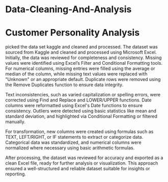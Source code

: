 # Data-Cleaning-And-Analysis
# Customer Personality Analysis
picked the data set kaggle and cleaned and processed.
The dataset was sourced from Kaggle and cleaned and processed using Microsoft Excel. Initially, the data was reviewed for completeness and consistency. Missing values were identified using Excel’s Filter and Conditional Formatting tools. For numerical columns, missing entries were filled using the average or median of the column, while missing text values were replaced with "Unknown" or an appropriate default. Duplicate rows were removed using the Remove Duplicates function to ensure data integrity.

Text inconsistencies, such as varied capitalization or spelling errors, were corrected using Find and Replace and LOWER/UPPER functions. Date columns were reformatted using Excel's Date functions to ensure consistency. Outliers were detected using basic statistics like mean and standard deviation, and highlighted via Conditional Formatting or filtered manually.

For transformation, new columns were created using formulas such as TEXT, LEFT/RIGHT, or IF statements to extract or categorize data. Categorical data was standardized, and numerical columns were normalized where necessary using basic arithmetic formulas.

After processing, the dataset was reviewed for accuracy and exported as a clean Excel file, ready for further analysis or visualization. This approach ensured a well-structured and reliable dataset suitable for insights or reporting.
